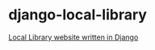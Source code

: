 # django-local-library

[Local Library website written in Django](https://developer.mozilla.org/en-US/docs/Learn/Server-side/Django)
